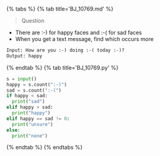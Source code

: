 {% tabs %}
{% tab title='BJ_10769.md' %}

> Question

* There are :-) for happy faces and :-( for sad faces
* When you get a text message, find which occurs more

```txt
Input: How are you :-) doing :-( today :-)?
Output: happy
```

{% endtab %}
{% tab title='BJ_10769.py' %}

```py
s = input()
happy = s.count(":-)")
sad = s.count(":-(")
if happy < sad:
  print("sad")
elif happy > sad:
  print("happy")
elif happy == sad != 0:
  print("unsure")
else:
  print("none")
```

{% endtab %}
{% endtabs %}
